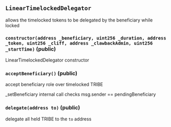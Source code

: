 ## `LinearTimelockedDelegator`

allows the timelocked tokens to be delegated by the beneficiary while locked




### `constructor(address _beneficiary, uint256 _duration, address _token, uint256 _cliff, address _clawbackAdmin, uint256 _startTime)` (public)

LinearTimelockedDelegator constructor




### `acceptBeneficiary()` (public)

accept beneficiary role over timelocked TRIBE


_setBeneficiary internal call checks msg.sender == pendingBeneficiary

### `delegate(address to)` (public)

delegate all held TRIBE to the `to` address






